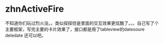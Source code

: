 # zhnActiveFire
不知道你们玩过烈火没。。类似探探但是里面的交互效果更炫酷了。。。自己写了个主要框架，写完主要的卡片效果了，接口都是用了tableview的datesoure deledate
还可以吧。

